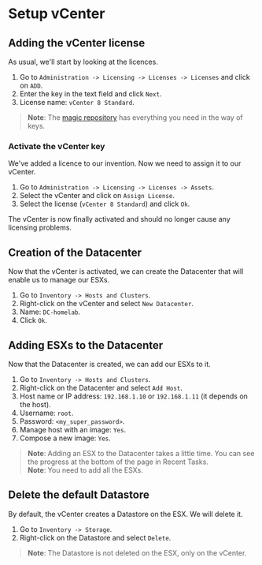 # Setup vCenter

## Adding the vCenter license

As usual, we'll start by looking at the licences.

1. Go to `Administration -> Licensing -> Licenses -> Licenses` and click on `ADD`.
2. Enter the key in the text field and click `Next`.
3. License name: `vCenter 8 Standard`.

> **Note**: The [magic repository](https://gist.github.com/ayebrian/646775424393c9a35fb8257f44df1c8b)
has everything you need in the way of keys.

### Activate the vCenter key

We've added a licence to our invention. Now we need to assign it to our vCenter.

1. Go to `Administration -> Licensing -> Licenses -> Assets`.
2. Select the vCenter and click on `Assign License`.
3. Select the license (`vCenter 8 Standard`) and click `Ok`.

The vCenter is now finally activated and should no longer cause any licensing problems.

## Creation of the Datacenter

Now that the vCenter is activated, we can create the Datacenter
that will enable us to manage our ESXs.

1. Go to `Inventory -> Hosts and Clusters`.
2. Right-click on the vCenter and select `New Datacenter`.
3. Name: `DC-homelab`.
4. Click `Ok`.

## Adding ESXs to the Datacenter

Now that the Datacenter is created, we can add our ESXs to it.

1. Go to `Inventory -> Hosts and Clusters`.
2. Right-click on the Datacenter and select `Add Host`.
3. Host name or IP address: `192.168.1.10` or `192.168.1.11` (it depends on the host).
4. Username: `root`.
5. Password: `<my_super_password>`.
6. Manage host with an image: `Yes`.
7. Compose a new image: `Yes`.

> **Note**: Adding an ESX to the Datacenter takes a little time. You can see the
progress at the bottom of the page in Recent Tasks. \
> **Note**: You need to add all the ESXs.

## Delete the default Datastore

By default, the vCenter creates a Datastore on the ESX. We will delete it.

1. Go to `Inventory -> Storage`.
2. Right-click on the Datastore and select `Delete`.

> **Note**: The Datastore is not deleted on the ESX, only on the vCenter.
